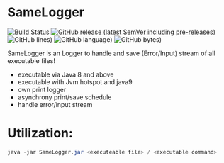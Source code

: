 # SameLogger

[![Build Status](https://img.shields.io/badge/build-passed-brightgreen?style=for-the-badge)](https://github.com/mInT-runs/SameLogger/commits/main) [![GitHub release (latest SemVer including pre-releases)](https://img.shields.io/github/v/release/mInT-runs/SameLogger?include_prereleases&style=for-the-badge)](https://github.com/mInT-runs/SameLogger/releases) ![GitHub lines)](https://img.shields.io/tokei/lines/github/mInT-runs/SameLogger?color=yellow&style=for-the-badge) ![GitHub language)](https://img.shields.io/github/languages/top/mInT-runs/SameLogger?color=red&style=for-the-badge) ![GitHub bytes)](https://img.shields.io/github/languages/code-size/mInT-runs/SameLogger?color=orange&style=for-the-badge)

SameLogger is an Logger to handle and save (Error/Input) stream of all executable files!

  - executable via Java 8 and above
  - executable with Jvm hotspot and java9
  - own print logger
  - asynchrony print/save schedule
  - handle error/input stream

# Utilization:
```Java
java -jar SameLogger.jar <executeable file> / <executable command>
```

